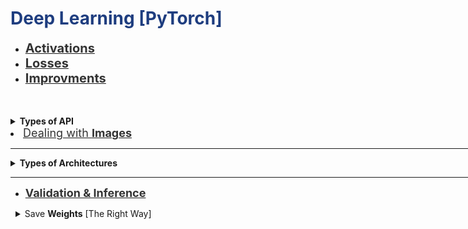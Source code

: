 <h1 style='color:#1E3D7F'>Deep Learning [PyTorch]</h1>

<div style='width:1000px;margin:auto'>
<ul>
<li><a href="./16_Torch_Activations.html"><font color='#333'><b style='font-size:20px'>Activations</b></font></a> </li>

<li><a href="./17_Torch_Losses.html"><font color='#333'><b style='font-size:20px'>Losses</b></font></a> </li>

<li><a href="./18_Torch_Improvments.html"><font color='#333'><b style='font-size:20px'>Improvments</b></font></a> </li>

</ul>
<br><br>

<details><summary><b>Types of API</b></summary>
<details style='padding-left:15px'><summary><b>Functional</b> API</summary>
<p><pre><code>import torch.nn.functional as F

class Network(nn.Module):
    def __init__(self):
        super().__init__()
        self.hidden = nn.Linear(28*28, 256)
        self.output = nn.Linear(256, 10)

    def forward(self, x):
        x = F.sigmoid(self.hidden(x))
        x = F.softmax(self.output(x), dim=1)

        return x
</code></pre>
</p>
</details>

<details style='padding-left:15px'><summary><b>Sequential</b> API</summary>
<p>
<h4>1. Upload MNIST data</h4><pre><code>from torchvision import datasets, transforms

# Define a transform to normalize the data
transform = transforms.Compose([transforms.ToTensor(),
                              transforms.Normalize((0.5,), (0.5,)),
                              ])

# Download and load the training data
trainset = datasets.MNIST('~/.pytorch/MNIST_data/', download=True, train=True, transform=transform)
trainloader = torch.utils.data.DataLoader(trainset, batch_size=64, shuffle=True)
</code></pre>

<h4>2. Design the model</h4><pre><code>input_size   = 784
hidden_sizes = [128, 64]
output_size  = 10

# Build a feed-forward network
model = nn.Sequential(nn.Linear(input_size, hidden_sizes[0]),
                      nn.ReLU(),
                      nn.Linear(hidden_sizes[0], hidden_sizes[1]),
                      nn.ReLU(),
                      nn.Linear(hidden_sizes[1], output_size),
                      nn.Softmax(dim=1))
print(model)

# We can also put it into OrderedDict to give a name to each layer.
from collections import OrderedDict
model = nn.Sequential(OrderedDict([
                      ('fc1', nn.Linear(input_size, hidden_sizes[0])),
                      ('relu1', nn.ReLU()),
                      ('fc2', nn.Linear(hidden_sizes[0], hidden_sizes[1])),
                      ('relu2', nn.ReLU()),
                      ('output', nn.Linear(hidden_sizes[1], output_size)),
                      ('softmax', nn.Softmax(dim=1))]))
# Now we can access like than
print(model.fc1) # Instead of model[0]
</code></pre>

<h4>3. Utitlity Function</h4><pre><code>def view_classify(img, ps, version="MNIST"):
    ''' Function for viewing an image and it's predicted classes.
    '''
    ps = ps.data.numpy().squeeze()

    fig, (ax1, ax2) = plt.subplots(figsize=(6, 9), ncols=2)
    ax1.imshow(img.resize_(1, 28, 28).numpy().squeeze())
    ax1.axis('off')
    ax2.barh(np.arange(10), ps)
    ax2.set_aspect(0.1)
    ax2.set_yticks(np.arange(10))
    if version == "MNIST":
        ax2.set_yticklabels(np.arange(10))
    elif version == "Fashion":
        ax2.set_yticklabels(['T-shirt/top',
                             'Trouser',
                             'Pullover',
                             'Dress',
                             'Coat',
                             'Sandal',
                             'Shirt',
                             'Sneaker',
                             'Bag',
                             'Ankle Boot'], size='small')
    ax2.set_title('Class Probability')
    ax2.set_xlim(0, 1.1)

    plt.tight_layout()
</code></pre>

<h4>4. Start Optimizing</h4><pre><code>criterion = nn.NLLLoss()
optimizer = optim.SGD(model.parameters(), lr=0.003)

epochs = 5
for e in range(epochs):
    running_loss = 0
    for images, labels in trainloader:
        # Flatten MNIST images into a 784 long vector
        images = images.view(images.shape[0], -1)  # We can do this step in the Network class .forward  (instead of doing it here).

        # TODO: Training pass
        outputs = model(images)
        loss    = criterion(outputs, labels)
        loss.backward()
        optimizer.step()

        running_loss += loss.item()
    else:
        print(f"Training loss: {running_loss/len(trainloader)}")
</code></pre>

<h4>5. Test on a new data</h4><pre><code>images, labels = next(iter(trainloader))

img = images[0].view(1, 784)
# Turn off gradients to speed up this part
with torch.no_grad():
    logps = model(img)

# Output of the network are log-probabilities, need to take exponential for probabilities
ps = torch.exp(logps)
helper.view_classify(img.view(1, 28, 28), ps)
</code></pre>
</p>
</details>
</details>

<li><a href="file:///media/mosaab/Volume/Personal/Development/Courses%20Docs/Data%20Science/00_Code/markdown/2_Deep%20Learning/0_html/pytorch/8_Torch_Images.html"><font color='#333' style='font-size:18px'>Dealing with <b>Images</b></font></a> </li>

<hr>
<details><summary><b>Types of Architectures</b></summary>
<ul>
<li><a href="file:///media/mosaab/Volume/Personal/Development/Courses%20Docs/Data%20Science/00_Code/markdown/2_Deep%20Learning/0_html/pytorch/1_Torch_LinReg.html"><font color='#333'><b style='font-size:20px'>Linear Regression</b></font></a> </li>

<li><a href="file:///media/mosaab/Volume/Personal/Development/Courses%20Docs/Data%20Science/00_Code/markdown/2_Deep%20Learning/0_html/pytorch/2_Torch_LogReg.html"><font color='#333'><b style='font-size:20px'>Logistic Regression</b></font></a> </li> 

<li><a href="file:///media/mosaab/Volume/Personal/Development/Courses%20Docs/Data%20Science/00_Code/markdown/2_Deep%20Learning/0_html/pytorch/3_Torch_MLP.html"><font color='#333'><b style='font-size:20px'>MLP</b></font></a> </li>

<li><a href="file:///media/mosaab/Volume/Personal/Development/Courses%20Docs/Data%20Science/00_Code/markdown/2_Deep%20Learning/0_html/pytorch/4_Torch_CNN.html"><font color='#333'><b style='font-size:20px'>CNN</b></font></a> </li>

<li><a href="file:///media/mosaab/Volume/Personal/Development/Courses%20Docs/Data%20Science/00_Code/markdown/2_Deep%20Learning/0_html/pytorch/9_Torch_TransferLearning.html"><font color='#333'><b style='font-size:20px'>Transfer Learning</b></font></a> </li>

<li><a href="file:///media/mosaab/Volume/Personal/Development/Courses%20Docs/Data%20Science/00_Code/markdown/2_Deep%20Learning/0_html/pytorch/5_Torch_RNN.html"><font color='#333'><b style='font-size:20px'>RNN</b></font></a> </li>

<li><a href="file:///media/mosaab/Volume/Personal/Development/Courses%20Docs/Data%20Science/00_Code/markdown/2_Deep%20Learning/0_html/pytorch/6_Torch_LSTM.html"><font color='#333'><b style='font-size:20px'>LSTM</b></font></a> </li>

</ul>
</details>

<hr>

<ul>
<li><a href="file:///media/mosaab/Volume/Personal/Development/Courses%20Docs/Data%20Science/00_Code/markdown/2_Deep%20Learning/0_html/pytorch/7_Torch_Validation.html"><font color='#333'><b style='font-size:18px'>Validation & Inference</b></font></a> </li>

</ul>

<details style='padding-left:8px'><summary>Save <b>Weights</b> [The Right Way]</summary>
<p>
<li><a href="file:///media/mosaab/Volume/Personal/Development/Courses%20Docs/deep-learning-v2-pytorch/convolutional-neural-networks/mnist-mlp/mnist_mlp_solution_with_validation.html#Train-the-Network"><b style='font-size:18px'>Have-Write Example</b></a></li>

<h4>NOTE:</h4>When loading the weights, it has to be assigend to the same architecture.<br><pre><code>checkpoint = {'input_size': 784,
               'output_size': 10,
               'hidden_layers': [each.out_features for each in model.hidden_layers],
               'state_dict': model.state_dict()}

torch.save(checkpoint, 'checkpoint.pth')
~~~

&lt;h4&gt;2. Load the weights&lt;/h4&gt;
~~~python
def load_checkpoint(filepath):
    checkpoint = torch.load(filepath)

    model = Network(checkpoint['input_size'],
                    checkpoint['output_size'],
                    checkpoint['hidden_layers'])

     return model

model = load_checkpoint('checkpoint.pth')
print(model)
</code></pre>
</p>
</details>

</div>